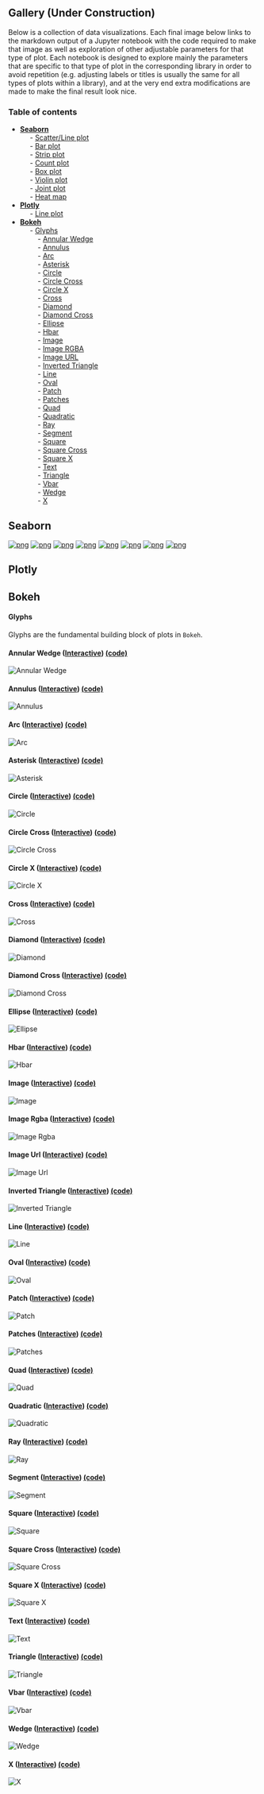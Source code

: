 ## Gallery (Under Construction)
Below is a collection of data visualizations. Each final image below links to the markdown output of a Jupyter notebook with the code required to make that image as well as exploration of other adjustable parameters for that type of plot. Each notebook is designed to explore mainly the parameters that are specific to that type of plot in the corresponding library in order to avoid repetition (e.g. adjusting labels or titles is usually the same for all types of plots within a library), and at the very end extra modifications are made to make the final result look nice.

### Table of contents 
- [**Seaborn**](#seaborn)  
&nbsp;&nbsp;&nbsp;&nbsp; - [Scatter/Line plot](#seaborn-lmplot)  
&nbsp;&nbsp;&nbsp;&nbsp; - [Bar plot](#seaborn-barplot)   
&nbsp;&nbsp;&nbsp;&nbsp; - [Strip plot](#seaborn-stripplot)   
&nbsp;&nbsp;&nbsp;&nbsp; - [Count plot](#seaborn-countplot)   
&nbsp;&nbsp;&nbsp;&nbsp; - [Box plot](#seaborn-boxplot)   
&nbsp;&nbsp;&nbsp;&nbsp; - [Violin plot](#seaborn-violinplot)   
&nbsp;&nbsp;&nbsp;&nbsp; - [Joint plot](#seaborn-jointplot)   
&nbsp;&nbsp;&nbsp;&nbsp; - [Heat map](#seaborn-heatmap)  
- [**Plotly**](#plotly)  
&nbsp;&nbsp;&nbsp;&nbsp; - [Line plot](#plotly-line)  
- [**Bokeh**](#bokeh)  
&nbsp;&nbsp;&nbsp;&nbsp; - [Glyphs](#bokeh-glyphs)  
&nbsp;&nbsp;&nbsp;&nbsp;&nbsp;&nbsp;&nbsp;&nbsp; - [Annular Wedge](#bokeh-glyphs-annular_wedge)  
&nbsp;&nbsp;&nbsp;&nbsp;&nbsp;&nbsp;&nbsp;&nbsp; - [Annulus](#bokeh-glyphs-annulus)  
&nbsp;&nbsp;&nbsp;&nbsp;&nbsp;&nbsp;&nbsp;&nbsp; - [Arc](#bokeh-glyphs-arc)  
&nbsp;&nbsp;&nbsp;&nbsp;&nbsp;&nbsp;&nbsp;&nbsp; - [Asterisk](#bokeh-glyphs-asterisk)  
&nbsp;&nbsp;&nbsp;&nbsp;&nbsp;&nbsp;&nbsp;&nbsp; - [Circle](#bokeh-glyphs-circle)   
&nbsp;&nbsp;&nbsp;&nbsp;&nbsp;&nbsp;&nbsp;&nbsp; - [Circle Cross](#bokeh-glyphs-circle_cross)  
&nbsp;&nbsp;&nbsp;&nbsp;&nbsp;&nbsp;&nbsp;&nbsp; - [Circle X](#bokeh-glyphs-circle_x)  
&nbsp;&nbsp;&nbsp;&nbsp;&nbsp;&nbsp;&nbsp;&nbsp; - [Cross](#bokeh-glyphs-cross)  
&nbsp;&nbsp;&nbsp;&nbsp;&nbsp;&nbsp;&nbsp;&nbsp; - [Diamond](#bokeh-glyphs-diamond)  
&nbsp;&nbsp;&nbsp;&nbsp;&nbsp;&nbsp;&nbsp;&nbsp; - [Diamond Cross](#bokeh-glyphs-diamond_cross)  
&nbsp;&nbsp;&nbsp;&nbsp;&nbsp;&nbsp;&nbsp;&nbsp; - [Ellipse](#bokeh-glyphs-ellipse)  
&nbsp;&nbsp;&nbsp;&nbsp;&nbsp;&nbsp;&nbsp;&nbsp; - [Hbar](#bokeh-glyphs-hbar)  
&nbsp;&nbsp;&nbsp;&nbsp;&nbsp;&nbsp;&nbsp;&nbsp; - [Image](#bokeh-glyphs-image)   
&nbsp;&nbsp;&nbsp;&nbsp;&nbsp;&nbsp;&nbsp;&nbsp; - [Image RGBA](#bokeh-glyphs-image_rgba)  
&nbsp;&nbsp;&nbsp;&nbsp;&nbsp;&nbsp;&nbsp;&nbsp; - [Image URL](#bokeh-glyphs-image_url)  
&nbsp;&nbsp;&nbsp;&nbsp;&nbsp;&nbsp;&nbsp;&nbsp; - [Inverted Triangle](#bokeh-glyphs-inverted_triangle)  
&nbsp;&nbsp;&nbsp;&nbsp;&nbsp;&nbsp;&nbsp;&nbsp; - [Line](#bokeh-glyphs-line)  
&nbsp;&nbsp;&nbsp;&nbsp;&nbsp;&nbsp;&nbsp;&nbsp; - [Oval](#bokeh-glyphs-oval)  
&nbsp;&nbsp;&nbsp;&nbsp;&nbsp;&nbsp;&nbsp;&nbsp; - [Patch](#bokeh-glyphs-patch)  
&nbsp;&nbsp;&nbsp;&nbsp;&nbsp;&nbsp;&nbsp;&nbsp; - [Patches](#bokeh-glyphs-patches)  
&nbsp;&nbsp;&nbsp;&nbsp;&nbsp;&nbsp;&nbsp;&nbsp; - [Quad](#bokeh-glyphs-quad)  
&nbsp;&nbsp;&nbsp;&nbsp;&nbsp;&nbsp;&nbsp;&nbsp; - [Quadratic](#bokeh-glyphs-quadratic)  
&nbsp;&nbsp;&nbsp;&nbsp;&nbsp;&nbsp;&nbsp;&nbsp; - [Ray](#bokeh-glyphs-ray)  
&nbsp;&nbsp;&nbsp;&nbsp;&nbsp;&nbsp;&nbsp;&nbsp; - [Segment](#bokeh-glyphs-segment)  
&nbsp;&nbsp;&nbsp;&nbsp;&nbsp;&nbsp;&nbsp;&nbsp; - [Square](#bokeh-glyphs-square)  
&nbsp;&nbsp;&nbsp;&nbsp;&nbsp;&nbsp;&nbsp;&nbsp; - [Square Cross](#bokeh-glyphs-square_cross)  
&nbsp;&nbsp;&nbsp;&nbsp;&nbsp;&nbsp;&nbsp;&nbsp; - [Square X](#bokeh-glyphs-square_x)  
&nbsp;&nbsp;&nbsp;&nbsp;&nbsp;&nbsp;&nbsp;&nbsp; - [Text](#bokeh-glyphs-text)   
&nbsp;&nbsp;&nbsp;&nbsp;&nbsp;&nbsp;&nbsp;&nbsp; - [Triangle](#bokeh-glyphs-triangle)   
&nbsp;&nbsp;&nbsp;&nbsp;&nbsp;&nbsp;&nbsp;&nbsp; - [Vbar](#bokeh-glyphs-vbar)  
&nbsp;&nbsp;&nbsp;&nbsp;&nbsp;&nbsp;&nbsp;&nbsp; - [Wedge](#bokeh-glyphs-wedge)  
&nbsp;&nbsp;&nbsp;&nbsp;&nbsp;&nbsp;&nbsp;&nbsp; - [X](#bokeh-glyphs-x)  


<a name="seaborn"></a>
## Seaborn
<a name="seaborn-lmplot"></a>
[![png](visualizations/figures/lmplot.png)](../visualizations/seaborn/lmplot/lmplot)
<a name="seaborn-barplot"></a>
[![png](visualizations/figures/barplot.png)](../visualizations/seaborn/barplot/barplot)
<a name="seaborn-stripplot"></a>
[![png](visualizations/figures/stripplot.png)](../visualizations/seaborn/stripplot/stripplot)
<a name="seaborn-countplot"></a>
[![png](visualizations/figures/countplot.png)](../visualizations/seaborn/countplot/countplot)
<a name="seaborn-boxplot"></a>
[![png](visualizations/figures/boxplot.png)](../visualizations/seaborn/boxplot/boxplot)
<a name="seaborn-violinplot"></a>
[![png](visualizations/figures/violinplot.png)](../visualizations/seaborn/violinplot/violinplot)
<a name="seaborn-jointplot"></a>
[![png](visualizations/figures/jointplot.png)](../visualizations/seaborn/jointplot/jointplot)
<a name="seaborn-heatmap"></a>
[![png](visualizations/figures/heatmap.png)](../visualizations/seaborn/heatmap/heatmap)

<a name="plotly"></a>
## Plotly

<a name="plotly-line"></a>



<a name="bokeh"></a>
## Bokeh

#### Glyphs
Glyphs are the fundamental building block of plots in `Bokeh`.


<a name="bokeh-glyphs-annular_wedge"></a>
#### Annular Wedge ([Interactive](http://alanpryorjr.com/visualizations/bokeh/figures/annular_wedge)) [(code)](http://alanpryorjr.com/visualizations/bokeh/glyphs/annular_wedge/annular_wedge)
![Annular Wedge](../visualizations/bokeh/figures/annular_wedge.png)



<a name="bokeh-glyphs-annulus"></a>
#### Annulus ([Interactive](http://alanpryorjr.com/visualizations/bokeh/figures/annulus)) [(code)](http://alanpryorjr.com/visualizations/bokeh/glyphs/annulus/annulus)
![Annulus](../visualizations/bokeh/figures/annulus.png)



<a name="bokeh-glyphs-arc"></a>
#### Arc ([Interactive](http://alanpryorjr.com/visualizations/bokeh/figures/arc)) [(code)](http://alanpryorjr.com/visualizations/bokeh/glyphs/arc/arc)
![Arc](../visualizations/bokeh/figures/arc.png)



<a name="bokeh-glyphs-asterisk"></a>
#### Asterisk ([Interactive](http://alanpryorjr.com/visualizations/bokeh/figures/asterisk)) [(code)](http://alanpryorjr.com/visualizations/bokeh/glyphs/asterisk/asterisk)
![Asterisk](../visualizations/bokeh/figures/asterisk.png)



<a name="bokeh-glyphs-circle"></a>
#### Circle ([Interactive](http://alanpryorjr.com/visualizations/bokeh/figures/circle)) [(code)](http://alanpryorjr.com/visualizations/bokeh/glyphs/circle/circle)
![Circle](../visualizations/bokeh/figures/circle.png)



<a name="bokeh-glyphs-circle_cross"></a>
#### Circle Cross ([Interactive](http://alanpryorjr.com/visualizations/bokeh/figures/circle_cross)) [(code)](http://alanpryorjr.com/visualizations/bokeh/glyphs/circle_cross/circle_cross)
![Circle Cross](../visualizations/bokeh/figures/circle_cross.png)



<a name="bokeh-glyphs-circle_x"></a>
#### Circle X ([Interactive](http://alanpryorjr.com/visualizations/bokeh/figures/circle_x)) [(code)](http://alanpryorjr.com/visualizations/bokeh/glyphs/circle_x/circle_x)
![Circle X](../visualizations/bokeh/figures/circle_x.png)



<a name="bokeh-glyphs-cross"></a>
#### Cross ([Interactive](http://alanpryorjr.com/visualizations/bokeh/figures/cross)) [(code)](http://alanpryorjr.com/visualizations/bokeh/glyphs/cross/cross)
![Cross](../visualizations/bokeh/figures/cross.png)



<a name="bokeh-glyphs-diamond"></a>
#### Diamond ([Interactive](http://alanpryorjr.com/visualizations/bokeh/figures/diamond)) [(code)](http://alanpryorjr.com/visualizations/bokeh/glyphs/diamond/diamond)
![Diamond](../visualizations/bokeh/figures/diamond.png)



<a name="bokeh-glyphs-diamond_cross"></a>
#### Diamond Cross ([Interactive](http://alanpryorjr.com/visualizations/bokeh/figures/diamond_cross)) [(code)](http://alanpryorjr.com/visualizations/bokeh/glyphs/diamond_cross/diamond_cross)
![Diamond Cross](../visualizations/bokeh/figures/diamond_cross.png)



<a name="bokeh-glyphs-ellipse"></a>
#### Ellipse ([Interactive](http://alanpryorjr.com/visualizations/bokeh/figures/ellipse)) [(code)](http://alanpryorjr.com/visualizations/bokeh/glyphs/ellipse/ellipse)
![Ellipse](../visualizations/bokeh/figures/ellipse.png)



<a name="bokeh-glyphs-hbar"></a>
#### Hbar ([Interactive](http://alanpryorjr.com/visualizations/bokeh/figures/hbar)) [(code)](http://alanpryorjr.com/visualizations/bokeh/glyphs/hbar/hbar)
![Hbar](../visualizations/bokeh/figures/hbar.png)



<a name="bokeh-glyphs-image"></a>
#### Image ([Interactive](http://alanpryorjr.com/visualizations/bokeh/figures/image)) [(code)](http://alanpryorjr.com/visualizations/bokeh/glyphs/image/image)
![Image](../visualizations/bokeh/figures/image.png)



<a name="bokeh-glyphs-image_rgba"></a>
#### Image Rgba ([Interactive](http://alanpryorjr.com/visualizations/bokeh/figures/image_rgba)) [(code)](http://alanpryorjr.com/visualizations/bokeh/glyphs/image_rgba/image_rgba)
![Image Rgba](../visualizations/bokeh/figures/image_rgba.png)



<a name="bokeh-glyphs-image_url"></a>
#### Image Url ([Interactive](http://alanpryorjr.com/visualizations/bokeh/figures/image_url)) [(code)](http://alanpryorjr.com/visualizations/bokeh/glyphs/image_url/image_url)
![Image Url](../visualizations/bokeh/figures/image_url.png)



<a name="bokeh-glyphs-inverted_triangle"></a>
#### Inverted Triangle ([Interactive](http://alanpryorjr.com/visualizations/bokeh/figures/inverted_triangle)) [(code)](http://alanpryorjr.com/visualizations/bokeh/glyphs/inverted_triangle/inverted_triangle)
![Inverted Triangle](../visualizations/bokeh/figures/inverted_triangle.png)



<a name="bokeh-glyphs-line"></a>
#### Line ([Interactive](http://alanpryorjr.com/visualizations/bokeh/figures/line)) [(code)](http://alanpryorjr.com/visualizations/bokeh/glyphs/line/line)
![Line](../visualizations/bokeh/figures/line.png)



<a name="bokeh-glyphs-oval"></a>
#### Oval ([Interactive](http://alanpryorjr.com/visualizations/bokeh/figures/oval)) [(code)](http://alanpryorjr.com/visualizations/bokeh/glyphs/oval/oval)
![Oval](../visualizations/bokeh/figures/oval.png)



<a name="bokeh-glyphs-patch"></a>
#### Patch ([Interactive](http://alanpryorjr.com/visualizations/bokeh/figures/patch)) [(code)](http://alanpryorjr.com/visualizations/bokeh/glyphs/patch/patch)
![Patch](../visualizations/bokeh/figures/patch.png)



<a name="bokeh-glyphs-patches"></a>
#### Patches ([Interactive](http://alanpryorjr.com/visualizations/bokeh/figures/patches)) [(code)](http://alanpryorjr.com/visualizations/bokeh/glyphs/patches/patches)
![Patches](../visualizations/bokeh/figures/patches.png)



<a name="bokeh-glyphs-quad"></a>
#### Quad ([Interactive](http://alanpryorjr.com/visualizations/bokeh/figures/quad)) [(code)](http://alanpryorjr.com/visualizations/bokeh/glyphs/quad/quad)
![Quad](../visualizations/bokeh/figures/quad.png)



<a name="bokeh-glyphs-quadratic"></a>
#### Quadratic ([Interactive](http://alanpryorjr.com/visualizations/bokeh/figures/quadratic)) [(code)](http://alanpryorjr.com/visualizations/bokeh/glyphs/quadratic/quadratic)
![Quadratic](../visualizations/bokeh/figures/quadratic.png)



<a name="bokeh-glyphs-ray"></a>
#### Ray ([Interactive](http://alanpryorjr.com/visualizations/bokeh/figures/ray)) [(code)](http://alanpryorjr.com/visualizations/bokeh/glyphs/ray/ray)
![Ray](../visualizations/bokeh/figures/ray.png)



<a name="bokeh-glyphs-segment"></a>
#### Segment ([Interactive](http://alanpryorjr.com/visualizations/bokeh/figures/segment)) [(code)](http://alanpryorjr.com/visualizations/bokeh/glyphs/segment/segment)
![Segment](../visualizations/bokeh/figures/segment.png)



<a name="bokeh-glyphs-square"></a>
#### Square ([Interactive](http://alanpryorjr.com/visualizations/bokeh/figures/square)) [(code)](http://alanpryorjr.com/visualizations/bokeh/glyphs/square/square)
![Square](../visualizations/bokeh/figures/square.png)



<a name="bokeh-glyphs-square_cross"></a>
#### Square Cross ([Interactive](http://alanpryorjr.com/visualizations/bokeh/figures/square_cross)) [(code)](http://alanpryorjr.com/visualizations/bokeh/glyphs/square_cross/square_cross)
![Square Cross](../visualizations/bokeh/figures/square_cross.png)



<a name="bokeh-glyphs-square_x"></a>
#### Square X ([Interactive](http://alanpryorjr.com/visualizations/bokeh/figures/square_x)) [(code)](http://alanpryorjr.com/visualizations/bokeh/glyphs/square_x/square_x)
![Square X](../visualizations/bokeh/figures/square_x.png)



<a name="bokeh-glyphs-text"></a>
#### Text ([Interactive](http://alanpryorjr.com/visualizations/bokeh/figures/text)) [(code)](http://alanpryorjr.com/visualizations/bokeh/glyphs/text/text)
![Text](../visualizations/bokeh/figures/text.png)



<a name="bokeh-glyphs-triangle"></a>
#### Triangle ([Interactive](http://alanpryorjr.com/visualizations/bokeh/figures/triangle)) [(code)](http://alanpryorjr.com/visualizations/bokeh/glyphs/triangle/triangle)
![Triangle](../visualizations/bokeh/figures/triangle.png)



<a name="bokeh-glyphs-vbar"></a>
#### Vbar ([Interactive](http://alanpryorjr.com/visualizations/bokeh/figures/vbar)) [(code)](http://alanpryorjr.com/visualizations/bokeh/glyphs/vbar/vbar)
![Vbar](../visualizations/bokeh/figures/vbar.png)



<a name="bokeh-glyphs-wedge"></a>
#### Wedge ([Interactive](http://alanpryorjr.com/visualizations/bokeh/figures/wedge)) [(code)](http://alanpryorjr.com/visualizations/bokeh/glyphs/wedge/wedge)
![Wedge](../visualizations/bokeh/figures/wedge.png)



<a name="bokeh-glyphs-x"></a>
#### X ([Interactive](http://alanpryorjr.com/visualizations/bokeh/figures/x)) [(code)](http://alanpryorjr.com/visualizations/bokeh/glyphs/x/x)
![X](../visualizations/bokeh/figures/x.png)

